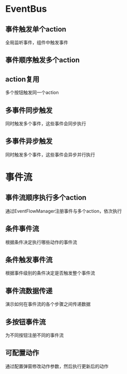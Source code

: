 # EventBus

## 事件触发单个action
全局监听事件，组件中触发事件

<code src="./demos/events/basic.tsx"></code>

## 事件顺序触发多个action

<code src="./demos/events/basic-form.tsx"></code>

## action复用
多个按钮触发同一个action

<code src="./demos/events/action-reuse.tsx"></code>

## 多事件同步触发
同时触发多个事件，这些事件会同步执行

<code src="./demos/events/multi-sync-events.tsx"></code>

## 多事件异步触发
同时触发多个事件，这些事件会异步并行执行

<code src="./demos/events/multiple-async-events.tsx"></code>

# 事件流

## 事件流顺序执行多个action
通过EventFlowManager注册事件与多个action，依次执行

<code src="./demos/events/basic-eventflow.tsx"></code>

## 条件事件流
根据条件决定执行哪些动作的事件流

<code src="./demos/events/conditional-eventflow.tsx"></code>

## 条件触发事件流
根据事件级别的条件决定是否触发整个事件流

<code src="./demos/events/conditional-flow-trigger.tsx"></code>

## 事件流数据传递
演示如何在事件流的各个步骤之间传递数据

<code src="./demos/events/data-passing-eventflow.tsx"></code>

## 多按钮事件流
为不同按钮注册不同的事件流

<code src="./demos/events/multi-button-eventflow.tsx"></code>

## 可配置动作
通过配置弹窗修改动作参数，然后执行更新后的动作

<code src="./demos/events/configurable-action.tsx"></code>
